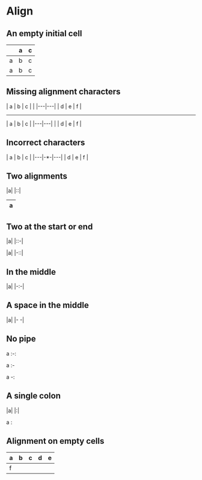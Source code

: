 # Align

## An empty initial cell

| | a|c|
|--|:----:|:---|
|a|b|c|
|a|b|c|

## Missing alignment characters

| a | b | c |
|   |---|---|
| d | e | f |

* * *

| a | b | c |
|---|---|   |
| d | e | f |

## Incorrect characters

| a | b | c |
|---|-*-|---|
| d | e | f |

## Two alignments

|a|
|::|

|a|
|:-:|

## Two at the start or end

|a|
|::-|

|a|
|-::|

## In the middle

|a|
|-:-|

## A space in the middle

|a|
|- -|

## No pipe

a
:-:

a
:-

a
-:

## A single colon

|a|
|:|

a
:

## Alignment on empty cells

| a | b | c | d | e |
| - | - | :- | -: | :-: |
| f |
